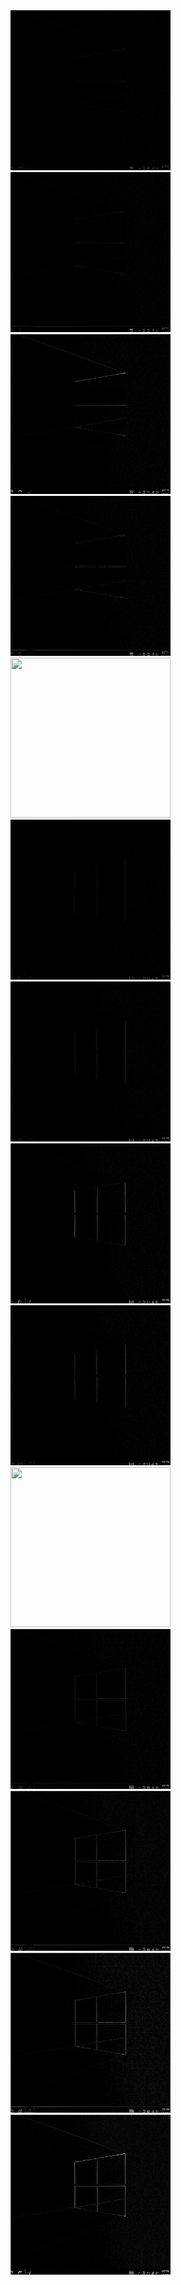 <img src="./xf_1d_d1_x.png" width=256 height=256>
<img src="./xf_1d_d2_x.png" width=256 height=256>
<img src="./xf_2d_d1_x.png" width=256 height=256>
<img src="./xf_2d_d2_x.png" width=256 height=256>
<img src="./xf_2d_d2_sobel.png" width=256 height=256>

<img src="./yf_1d_d1_y.png" width=256 height=256>
<img src="./yf_1d_d2_y.png" width=256 height=256>
<img src="./yf_2d_d1_y.png" width=256 height=256>
<img src="./yf_2d_d2_y.png" width=256 height=256>
<img src="./yf_2d_d2_sobel.png" width=256 height=256>

<img src="./zf_2d_d2_xy.png" width=256 height=256>
<img src="./zf_2d_d2_xy_diag.png" width=256 height=256>
<img src="./zf_2d_d2_lap.png" width=256 height=256>
<img src="./zf_2d_d2_sobel_xy.png" width=256 height=256>
